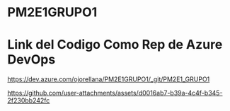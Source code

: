 # PM2E1GRUPO1 
# Link del Codigo Como Rep de Azure DevOps
https://dev.azure.com/ojorellana/PM2E1GRUPO1/_git/PM2E1_GRUPO1

https://github.com/user-attachments/assets/d0016ab7-b39a-4c4f-b345-2f230bb242fc


